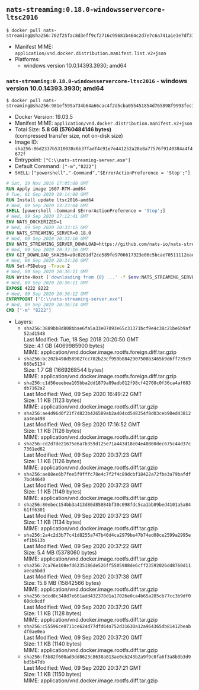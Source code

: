 ## `nats-streaming:0.18.0-windowsservercore-ltsc2016`

```console
$ docker pull nats-streaming@sha256:702f25fac8d3eff9cf2716c95681b464c2d7e7c6a741a1e3e7df31177ff08cc8
```

-	Manifest MIME: `application/vnd.docker.distribution.manifest.list.v2+json`
-	Platforms:
	-	windows version 10.0.14393.3930; amd64

### `nats-streaming:0.18.0-windowsservercore-ltsc2016` - windows version 10.0.14393.3930; amd64

```console
$ docker pull nats-streaming@sha256:981ef599a734b64a66cac4f2d5cba055451854d765898f9993fec7811ca1c394
```

-	Docker Version: 19.03.5
-	Manifest MIME: `application/vnd.docker.distribution.manifest.v2+json`
-	Total Size: **5.8 GB (5760484146 bytes)**  
	(compressed transfer size, not on-disk size)
-	Image ID: `sha256:86d2337b5310038c6b37fadf4c91e7e441252a28e8a77576f9140384a4f4672f`
-	Entrypoint: `["C:\\nats-streaming-server.exe"]`
-	Default Command: `["-m","8222"]`
-	`SHELL`: `["powershell","-Command","$ErrorActionPreference = 'Stop';"]`

```dockerfile
# Sat, 19 Nov 2016 17:05:00 GMT
RUN Apply image 1607-RTM-amd64
# Tue, 01 Sep 2020 19:14:00 GMT
RUN Install update ltsc2016-amd64
# Wed, 09 Sep 2020 13:23:04 GMT
SHELL [powershell -Command $ErrorActionPreference = 'Stop';]
# Wed, 09 Sep 2020 17:12:41 GMT
ENV NATS_DOCKERIZED=1
# Wed, 09 Sep 2020 20:33:15 GMT
ENV NATS_STREAMING_SERVER=0.18.0
# Wed, 09 Sep 2020 20:33:16 GMT
ENV NATS_STREAMING_SERVER_DOWNLOAD=https://github.com/nats-io/nats-streaming-server/releases/download/v0.18.0/nats-streaming-server-v0.18.0-windows-amd64.zip
# Wed, 09 Sep 2020 20:33:16 GMT
ENV GIT_DOWNLOAD_SHA256=a0c0261df2ce589fe9706617323e06c5bcae70511112eae921681b1169674bc8
# Wed, 09 Sep 2020 20:34:26 GMT
RUN Set-PSDebug -Trace 2
# Wed, 09 Sep 2020 20:36:11 GMT
RUN Write-Host ('downloading from {0} ...' -f $env:NATS_STREAMING_SERVER_DOWNLOAD); 	[Net.ServicePointManager]::SecurityProtocol = [Net.SecurityProtocolType]::Tls12; 	Invoke-WebRequest -Uri $env:NATS_STREAMING_SERVER_DOWNLOAD -OutFile nats-streaming.zip; 		Write-Host ('verifying sha256 ({0}) ...' -f $env:GIT_DOWNLOAD_SHA256); 	if ((Get-FileHash nats-streaming.zip -Algorithm sha256).Hash -ne $env:GIT_DOWNLOAD_SHA256) { 		Write-Host 'FAILED!'; 		exit 1; 	}; 	Write-Host 'extracting nats-streaming.zip'; 	Expand-Archive -Path 'nats-streaming.zip' -DestinationPath .; 		Write-Host 'copying binary'; 	Copy-Item nats-streaming-server-v*/nats-streaming-server.exe -Destination C:\\nats-streaming-server.exe; 		Write-Host 'cleaning up'; 	Remove-Item -Force nats-streaming.zip; 	Remove-Item -Recurse -Force nats-streaming-server-v*; 		Write-Host 'complete.';
# Wed, 09 Sep 2020 20:36:11 GMT
EXPOSE 4222 8222
# Wed, 09 Sep 2020 20:36:12 GMT
ENTRYPOINT ["C:\\nats-streaming-server.exe"]
# Wed, 09 Sep 2020 20:36:14 GMT
CMD ["-m" "8222"]
```

-	Layers:
	-	`sha256:3889bb8d808bbae6fa5a33e07093e65c31371bcf9e4c38c21be6b9af52ad1548`  
		Last Modified: Tue, 18 Sep 2018 20:20:50 GMT  
		Size: 4.1 GB (4069985900 bytes)  
		MIME: application/vnd.docker.image.rootfs.foreign.diff.tar.gzip
	-	`sha256:bc202b498d589027cc702b23cf959b8842907508b3465b9d6ff739c9668e5134`  
		Size: 1.7 GB (1669268544 bytes)  
		MIME: application/vnd.docker.image.rootfs.foreign.diff.tar.gzip
	-	`sha256:c1d56eeebea105bba2dd1879a89adb012f98cf42708c0f36ca4af683db7162a2`  
		Last Modified: Wed, 09 Sep 2020 16:49:22 GMT  
		Size: 1.1 KB (1123 bytes)  
		MIME: application/vnd.docker.image.rootfs.diff.tar.gzip
	-	`sha256:ae4d96d0f21f7d823b426589ab2a404cd548354f8d03ceb98ed43812aa4ea498`  
		Last Modified: Wed, 09 Sep 2020 17:16:52 GMT  
		Size: 1.1 KB (1126 bytes)  
		MIME: application/vnd.docker.image.rootfs.diff.tar.gzip
	-	`sha256:cd2d7de21675e6a7b359d125e71a443d18e04e40860dec675c44d37c7361ed62`  
		Last Modified: Wed, 09 Sep 2020 20:37:23 GMT  
		Size: 1.1 KB (1126 bytes)  
		MIME: application/vnd.docker.image.rootfs.diff.tar.gzip
	-	`sha256:ae08ee6b7fee5f9fffc78e4c7f2f4c89dcbf18422a72fbe3a79bafdf7bd44640`  
		Last Modified: Wed, 09 Sep 2020 20:37:23 GMT  
		Size: 1.1 KB (1149 bytes)  
		MIME: application/vnd.docker.image.rootfs.diff.tar.gzip
	-	`sha256:80ebec154bb3a413d80d85884bf30c098fdc5ca1bb89bed4101a5a8461ff6301`  
		Last Modified: Wed, 09 Sep 2020 20:37:23 GMT  
		Size: 1.1 KB (1134 bytes)  
		MIME: application/vnd.docker.image.rootfs.diff.tar.gzip
	-	`sha256:2a4c2d3b77c41d8255a747b40d4ca2979be47b74ed08ce2599a2995eef1b613b`  
		Last Modified: Wed, 09 Sep 2020 20:37:22 GMT  
		Size: 5.4 MB (5378060 bytes)  
		MIME: application/vnd.docker.image.rootfs.diff.tar.gzip
	-	`sha256:7ca76e108efd6235186de526ff5505988de6cff23592026dd8760d11aeea5bdd`  
		Last Modified: Wed, 09 Sep 2020 20:37:38 GMT  
		Size: 15.8 MB (15842566 bytes)  
		MIME: application/vnd.docker.image.rootfs.diff.tar.gzip
	-	`sha256:bdcd8c348d7e661add432378d1a17026e0ca4b65a205cb77cc3b9df060dc0cdf`  
		Last Modified: Wed, 09 Sep 2020 20:37:20 GMT  
		Size: 1.1 KB (1128 bytes)  
		MIME: application/vnd.docker.image.rootfs.diff.tar.gzip
	-	`sha256:c55596ce0711ce624d77dfd64a752d31630a12a964365db81412beabdf0ae0ea`  
		Last Modified: Wed, 09 Sep 2020 20:37:20 GMT  
		Size: 1.1 KB (1140 bytes)  
		MIME: application/vnd.docker.image.rootfs.diff.tar.gzip
	-	`sha256:f3b82f600ad3dd8623c8638a813ae0eb243b2a9f9c0fa6f3a8b3b3d9bd5b47db`  
		Last Modified: Wed, 09 Sep 2020 20:37:21 GMT  
		Size: 1.1 KB (1150 bytes)  
		MIME: application/vnd.docker.image.rootfs.diff.tar.gzip
